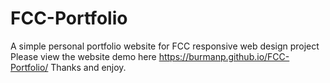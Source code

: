 # FCC-Portfolio
A simple personal portfolio website for FCC responsive web design project
Please view the website demo here https://burmanp.github.io/FCC-Portfolio/
Thanks and enjoy.
